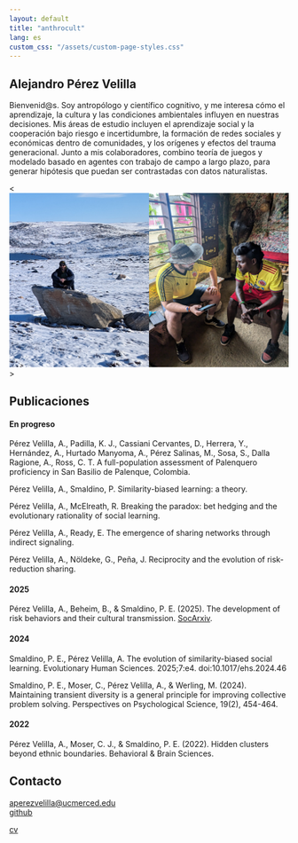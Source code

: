 ```yaml
---
layout: default
title: "anthrocult"
lang: es
custom_css: "/assets/custom-page-styles.css"
---
```


## Alejandro Pérez Velilla

Bienvenid@s. Soy antropólogo y científico cognitivo, y me interesa cómo el aprendizaje, la cultura y las condiciones ambientales influyen en nuestras decisiones. Mis áreas de estudio incluyen el aprendizaje social y la cooperación bajo riesgo e incertidumbre, la formación de redes sociales y económicas dentro de comunidades, y los orígenes y efectos del trauma generacional. Junto a mis colaboradores, combino teoría de juegos y modelado basado en agentes con trabajo de campo a largo plazo, para generar hipótesis que puedan ser contrastadas con datos naturalistas.

<![photo](/img/field_photo.png)>

## Publicaciones

#### En progreso

Pérez Velilla, A., Padilla, K. J., Cassiani Cervantes, D., Herrera, Y., Hernández, A., Hurtado Manyoma, A., Pérez Salinas, M., Sosa, S., Dalla Ragione, A., Ross, C. T. A full-population assessment of Palenquero proficiency in San Basilio de Palenque, Colombia.

Pérez Velilla, A., Smaldino, P. Similarity-biased learning: a theory.

Pérez Velilla, A., McElreath, R. Breaking the paradox: bet hedging and the evolutionary rationality of social learning.

Pérez Velilla, A., Ready, E. The emergence of sharing networks through indirect signaling.

Pérez Velilla, A., Nöldeke, G., Peña, J. Reciprocity and the evolution of risk-reduction sharing.

#### 2025

Pérez Velilla, A., Beheim, B., & Smaldino, P. E. (2025). The development of risk behaviors and their cultural transmission. [SocArxiv](https://osf.io/preprints/socarxiv/9yjes_v3?view_only=).

#### 2024

Smaldino, P. E., Pérez Velilla, A. The evolution of similarity-biased social learning. Evolutionary Human Sciences. 2025;7:e4. doi:10.1017/ehs.2024.46 

Smaldino, P. E., Moser, C., Pérez Velilla, A., & Werling, M. (2024). Maintaining transient diversity is a general principle for improving collective problem solving. Perspectives on Psychological Science, 19(2), 454-464.

#### 2022
Pérez Velilla, A., Moser, C. J., & Smaldino, P. E. (2022). Hidden clusters beyond ethnic boundaries. Behavioral & Brain Sciences.

## Contacto

aperezvelilla@ucmerced.edu  
[github](https://github.com/datadreamscorp)

[cv](/docs/CV.pdf)
